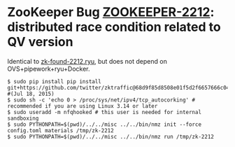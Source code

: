 # ZooKeeper Bug [ZOOKEEPER-2212](https://issues.apache.org/jira/browse/ZOOKEEPER-2212): distributed race condition related to QV version

Identical to [zk-found-2212.ryu](../zk-found-2212.ryu), but does not depend on OVS+pipework+ryu+Docker.

    $ sudo pip install pip install git+https://github.com/twitter/zktraffic@68d9f85d8508e01f5d2f6657666c04e444e6423c  #(Jul 18, 2015)
    $ sudo sh -c 'echo 0 > /proc/sys/net/ipv4/tcp_autocorking' # recommended if you are using Linux 3.14 or later
    $ sudo useradd -m nfqhooked # this user is needed for internal sandboxing
    $ sudo PYTHONPATH=$(pwd)/../../misc ../../bin/nmz init --force config.toml materials /tmp/zk-2212
    $ sudo PYTHONPATH=$(pwd)/../../misc ../../bin/nmz run /tmp/zk-2212
    
